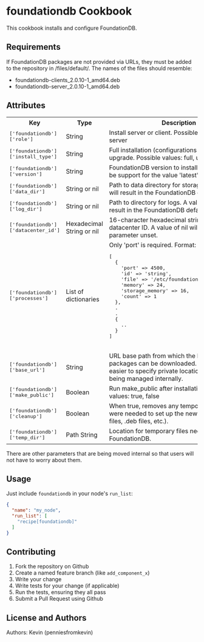 foundationdb Cookbook
=====================
This cookbook installs and configure FoundationDB.

Requirements
------------
If FoundationDB packages are not provided via URLs, they must be added to the
repository in <root>/files/default/.
The names of the files should resemble:
- foundationdb-clients_2.0.10-1_amd64.deb
- foundationdb-server_2.0.10-1_amd64.deb

Attributes
----------
<table>
  <tr>
    <th>Key</th>
    <th>Type</th>
    <th>Description</th>
    <th>Default</th>
  </tr>
  <tr>
    <td><tt>['foundationdb']['role']</tt></td>
    <td>String</td>
    <td>Install server or client. Possible values: client, server</td>
    <td><tt>'server'</tt></td>
  </tr>
  <tr>
    <td><tt>['foundationdb']['install_type']</tt></td>
    <td>String</td>
    <td>Full installation (configurations as well) or upgrade.
        Possible values: full, upgrade</td>
    <td><tt>'full'</tt></td>
  </tr>
  <tr>
    <td><tt>['foundationdb']['version']</tt></td>
    <td>String</td>
    <td>FoundationDB version to install.  There will soon be support for the
        value 'latest', but not today ):</td>
    <td><tt>'2.0.10'</tt></td>
  </tr>
  <tr>
    <td><tt>['foundationdb']['data_dir']</tt></td>
    <td>String or nil</td>
    <td>Path to data directory for storage.  A value of <tt>nil</tt> will
        result in the FoundationDB default location.</td>
    <td><tt>nil</tt></td>
  </tr>
  <tr>
    <td><tt>['foundationdb']['log_dir']</tt></td>
    <td>String or nil</td>
    <td>Path to directory for logs.  A value of <tt>nil</tt> will
        result in the FoundationDB default location.</td>
    <td><tt>nil</tt></td>
  </tr>
  <tr>
    <td><tt>['foundationdb']['datacenter_id']</tt></td>
    <td>Hexadecimal String or nil</td>
    <td>16-character hexadecimal string denoting the datacenter ID.  A value
        of nil will leave this parameter unset.</td>
    <td><tt>nil</tt></td>
  </tr>
  <tr>
    <td><tt>['foundationdb']['processes']</tt></td>
    <td>List of dictionaries</td>
    <td>Only 'port' is required. Format:<br />
      <pre>
[
  {
    'port' => 4500,
    'id' => 'string',
    'file' => '/etc/foundationdb/file.cluster',
    'memory' => 24,
    'storage_memory' => 16,
    'count' => 1
  },
  .
  .
  {
    ..
  }
]
      </pre>
    </td>
    <td><pre>
[
  {
    'port' => 4500
  }
]
    </tt></pre>
  </tr>
  <tr>
    <td><tt>['foundationdb']['base_url']</tt></td>
    <td>String</td>
    <td>URL base path from which the FoundationDB packages can be downloaded.
        This makes it easier to specify private locations if the files are
        being managed internally.</td>
    <td><tt>'https://foundationdb.com/downloads/I_accept_the_FoundationDB_Community_License_Agreement'</tt></td>
  </tr>
  <tr>
    <td><tt>['foundationdb']['make_public']</tt></td>
    <td>Boolean</td>
    <td>Run make_public after installation.  Possible values: true, false</td>
    <td><tt>true</tt></td>
  </tr>
  <tr>
    <td><tt>['foundationdb']['cleanup']</tt></td>
    <td>Boolean</td>
    <td>When true, removes any temporary files that were needed to set up the
        new version (.rpm files, .deb files, etc.).</td>
    <td><tt>true</tt></td>
  </tr>
  <tr>
    <td><tt>['foundationdb']['temp_dir']</tt></td>
    <td>Path String</td>
    <td>Location for temporary files needed to install FoundationDB.</td>
    <td><tt>/tmp</tt></td>
  </tr>
</table>
There are other parameters that are being moved internal so that users
will not have to worry about them.

Usage
-----
Just include `foundationdb` in your node's `run_list`:
```json
{
  "name": "my_node",
  "run_list": [
    "recipe[foundationdb]"
  ]
}
```

Contributing
------------
1. Fork the repository on Github
2. Create a named feature branch (like `add_component_x`)
3. Write your change
4. Write tests for your change (if applicable)
5. Run the tests, ensuring they all pass
6. Submit a Pull Request using Github

License and Authors
-------------------
Authors:
  Kevin (penniesfromkevin)

